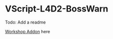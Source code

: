 # VScript-L4D2-BossWarn
Todo: Add a readme

[Workshop Addon](https://steamcommunity.com/sharedfiles/filedetails/?id=3243804283) here
